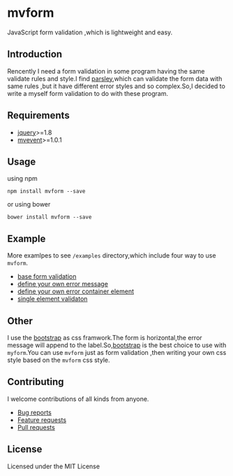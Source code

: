 # mvform

 JavaScript form validation ,which is lightweight and easy.
 
## Introduction

Rencently I need a form validation in some program having the same validate rules and style.I find [parsley](http://parsleyjs.org/),which can validate the form data with same rules ,but it have different error styles and so complex.So,I decided to write a myself form validation to do with these program.

## Requirements
* [jquery](https://github.com/jquery/jquery)>=1.8 
* [mvevent](https://github.com/snayan/mvevent)>=1.0.1

## Usage
using npm 

`npm install mvform --save` 

or using bower 

`bower install mvform --save`

## Example
More examlpes to see `/examples` directory,which include four way to use `mvform`.

* [base form validation](https://github.com/snayan/mvform/blob/master/examples/01_base.html)
* [define your own error message](https://github.com/snayan/mvform/blob/master/examples/02_your-msg.html)
* [define your own error container element](https://github.com/snayan/mvform/blob/master/examples/03_your-error-container.html)
* [ single element validaton](https://github.com/snayan/mvform/blob/master/examples/04_validate-an-input.html)

## Other
I use the [bootstrap](http://getbootstrap.com/) as css framwork.The form is horizontal,the error message will append to the label.So,[bootstrap](http://getbootstrap.com/) is the best choice to use with `myform`.You can use `mvform` just as form validation ,then writing your own css style based on the `mvform` css style.

## Contributing
I welcome contributions of all kinds from anyone.

* [Bug reports](https://github.com/snayan/mvform/issues)
* [Feature requests](https://github.com/snayan/mvform/issues)
* [Pull requests](https://github.com/snayan/mvform/pulls)

## License
Licensed under the MIT License
